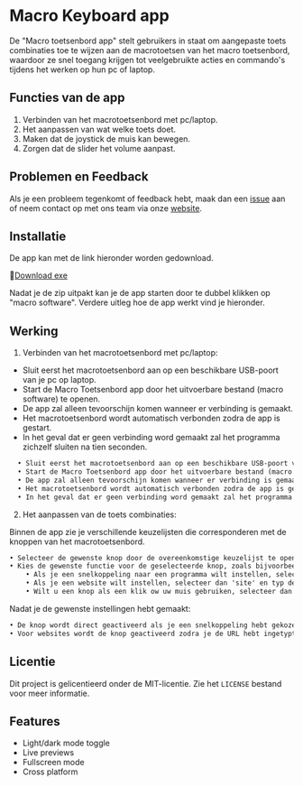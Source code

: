 
# Macro Keyboard app

De "Macro toetsenbord app" stelt gebruikers in staat om aangepaste toets combinaties toe te wijzen aan de macrotoetsen van het macro toetsenbord, waardoor ze snel toegang krijgen tot veelgebruikte acties en commando's tijdens het werken op hun pc of laptop.


## Functies van de app
1. Verbinden van het macrotoetsenbord met pc/laptop.
2. Het aanpassen van wat welke toets doet.
3. Maken dat de joystick de muis kan bewegen.
4. Zorgen dat de slider het volume aanpast.
## Problemen en Feedback

Als je een probleem tegenkomt of feedback hebt, maak dan een [issue](https://github.com/VIVES-ELICT-PROJECTS-23-24/P3Macrotoetsenbord/issues) aan of neem contact op met ons team via onze [website](https://macro-toetsenbord-b7e70.web.app/).
## Installatie

De app kan met de link hieronder worden gedownload.

🔗[Download exe](https://github.com/VIVES-ELICT-PROJECTS-23-24/P3Macrotoetsenbord/raw/master/Macro%20Keyboard%20software.zip)

Nadat je de zip uitpakt kan je de app starten door te dubbel klikken op "macro software".
Verdere uitleg hoe de app werkt vind je hieronder.
## Werking

1. Verbinden van het macrotoetsenbord met pc/laptop:
- Sluit eerst het macrotoetsenbord aan op een beschikbare USB-poort van je pc op laptop.
- Start de Macro Toetsenbord app door het uitvoerbare bestand (macro software) te openen.
- De app zal alleen tevoorschijn komen wanneer er verbinding is gemaakt. 
- Het macrotoetsenbord wordt automatisch verbonden zodra de app is gestart.
- In het geval dat er geen verbinding word gemaakt zal het programma zichzelf sluiten na tien seconden.


```1
  • Sluit eerst het macrotoetsenbord aan op een beschikbare USB-poort van je pc op laptop.
  • Start de Macro Toetsenbord app door het uitvoerbare bestand (macro software) te openen. 
  • De app zal alleen tevoorschijn komen wanneer er verbinding is gemaakt. 
  • Het macrotoetsenbord wordt automatisch verbonden zodra de app is gestart.
  • In het geval dat er geen verbinding word gemaakt zal het programma zichzelf sluiten na tien seconden.
```

2. Het aanpassen van de toets combinaties:

Binnen de app zie je verschillende keuzelijsten die corresponderen met de knoppen van het macrotoetsenbord.
```2
• Selecteer de gewenste knop door de overeenkomstige keuzelijst te openen.
• Kies de gewenste functie voor de geselecteerde knop, zoals bijvoorbeeld 'word' of 'site'.
    • Als je een snelkoppeling naar een programma wilt instellen, selecteer dan het juiste programma.
    • Als je een website wilt instellen, selecteer dan 'site' en typ de URL van de gewenste website in het tekstveld.
    • Wilt u een knop als een klik ow uw muis gebruiken, selecteer dan "links klik" of "rechts klik".
```
Nadat je de gewenste instellingen hebt gemaakt:
```3
• De knop wordt direct geactiveerd als je een snelkoppeling hebt gekozen.
• Voor websites wordt de knop geactiveerd zodra je de URL hebt ingetypt. Je kunt nu de knop gebruiken om direct naar die website te navigeren.
```
## Licentie

Dit project is gelicentieerd onder de MIT-licentie. Zie het `LICENSE` bestand voor meer informatie.


## Features

- Light/dark mode toggle
- Live previews
- Fullscreen mode
- Cross platform

